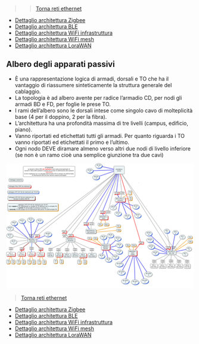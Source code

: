 >>[Torna reti ethernet](archeth.md)

- [Dettaglio architettura Zigbee](archzigbee.md)
- [Dettaglio architettura BLE](archble.md)
- [Dettaglio architettura WiFi infrastruttura](archwifi.md)
- [Dettaglio architettura WiFi mesh](archmesh.md) 
- [Dettaglio architettura LoraWAN](lorawanclasses.md) 




## **Albero degli apparati passivi** 

- È una rappresentazione logica di armadi,  dorsali e TO che ha il vantaggio di riassumere sinteticamente la struttura generale del cablaggio.
- La topologia è ad albero avente per radice l’armadio CD, per nodi gli armadi BD e FD, per foglie le prese TO. 
- I rami dell’albero sono le dorsali intese come singolo cavo di molteplicità base (4 per il doppino, 2 per la fibra). 
- L’architettura ha una profondità massima di tre livelli (campus, edificio, piano).
- Vanno riportati ed etichettati tutti gli armadi. Per quanto riguarda i TO vanno riportati ed etichettati il primo e l’ultimo.
- Ogni nodo DEVE diramare almeno verso altri due nodi di livello inferiore (se non è un ramo cioè una semplice giunzione tra due cavi)

<img src="img/passivi.png" alt="alt text" width="1000">













>[Torna reti ethernet](archeth.md)

- [Dettaglio architettura Zigbee](archzigbee.md)
- [Dettaglio architettura BLE](archble.md)
- [Dettaglio architettura WiFi infrastruttura](archwifi.md)
- [Dettaglio architettura WiFi mesh](archmesh.md) 
- [Dettaglio architettura LoraWAN](lorawanclasses.md) 

